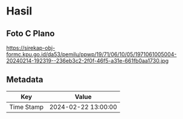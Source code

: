 # Hasil

## Foto C Plano

https://sirekap-obj-formc.kpu.go.id/da53/pemilu/ppwp/19/71/06/10/05/1971061005004-20240214-192319--236eb3c2-2f0f-46f5-a31e-661fb0aa1730.jpg


## Metadata

| Key        | Value               |
| ---------- | ------------------- |
| Time Stamp | 2024-02-22 13:00:00 |



